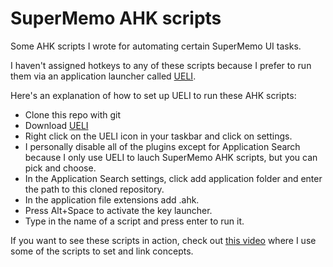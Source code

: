 # SuperMemo AHK scripts

Some AHK scripts I wrote for automating certain SuperMemo UI tasks.

I haven't assigned hotkeys to any of these scripts because I prefer to run them via an application launcher called [UELI](https://ueli.app/#/).

Here's an explanation of how to set up UELI to run these AHK scripts:

- Clone this repo with git
- Download [UELI](https://ueli.app/#/)
- Right click on the UELI icon in your taskbar and click on settings.
- I personally disable all of the plugins except for Application Search because I only use UELI to lauch SuperMemo AHK scripts, but you can pick and choose.
- In the Application Search settings, click add application folder and enter the path to this cloned repository.
- In the application file extensions add .ahk.
- Press Alt+Space to activate the key launcher.
- Type in the name of a script and press enter to run it.

If you want to see these scripts in action, check out [this video](https://www.youtube.com/watch?v=b1-sHbgJpqc) where I use some of the scripts to set and link concepts.